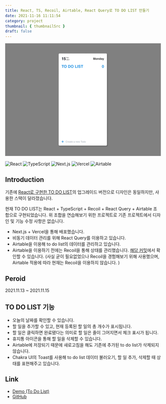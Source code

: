 ```yaml
---
title: React, TS, Recoil, Airtable, React Query로 TO DO LIST 만들기
date: 2021-11-16 11:11:54
category: project
thumbnail: { thumbnailSrc }
draft: false
---
```


<img src="./img/ts_to-do-list.gif"  width="800"/>

<img alt="React" src="https://img.shields.io/badge/react%20-%2320232a.svg?&style=for-the-badge&logo=react&logoColor=%2361DAFB"/> <img alt="TypeScript" src ="https://img.shields.io/badge/TypeScript-3178C6.svg?&style=for-the-badge&logo=TypeScript&logoColor=white"/> <img alt="Next.js" src ="https://img.shields.io/badge/Next.js-000000.svg?&style=for-the-badge&logo=Next.js&logoColor=white"/> <img alt="Vercel" src ="https://img.shields.io/badge/Vercel-000000.svg?&style=for-the-badge&logo=Vercel&logoColor=white"/> <img alt="Airtable" src ="https://img.shields.io/badge/Airtable-18BFFF.svg?&style=for-the-badge&logo=Airtable&logoColor=white"/>


## Introduction

기존에 [React로 구현한 TO DO LIST](https://github.com/2dowon/react_to-do-list)의 업그레이드 버전으로 디자인은 동일하지만, 사용한 스택이 달라졌습니다.

현재 TO DO LIST는 React + TypeScript + Recoil + React Query + Airtable 조합으로 구현되었습니다. 위 조합을 연습해보기 위한 프로젝트로 기존 프로젝트에서 디자인 및 기능 수정 사항은 없습니다.

- Next.js + Vercel을 통해 배포했습니다.
- 비동기 데이터 관리를 위해 React Query를 이용하고 있습니다.
- Airtable을 이용해 to do list의 데이터를 관리하고 있습니다.
- Airtable을 이용하기 전에는 Recoil을 통해 상태를 관리했습니다. [해당 커밋](https://github.com/2dowon/ts_to-do-list/commit/cdd3d68492145b6811971d5e975622df02e10a65)에서 확인할 수 있습니다. (사실 굳이 필요없었으나 Recoil을 경험해보기 위해 사용했으며, Airtable 적용에 따라 현재는 Recoil을 이용하지 않습니다. )

## Peroid

2021.11.13 ~ 2021.11.15

## TO DO LIST 기능

- 오늘의 날짜를 확인할 수 있습니다.
- 할 일을 추가할 수 있고, 현재 등록된 할 일의 총 개수가 표시됩니다.
- 할 일은 클릭하면 완료됐다는 의미로 할 일은 줄이 그어지면서 체크 표시가 됩니다.
- 휴지통 아이콘을 통해 할 일을 삭제할 수 있습니다.
- Airtable에 저장되기 때문에 새로고침을 해도 기존에 추가된 to do list가 삭제되지 않습니다.
- Chakra UI의 Toast를 사용해 to do list 데이터 불러오기, 할 일 추가, 삭제할 때 상태를 표현해주고 있습니다.

## Link

- [Demo (To Do List)](https://ts-to-do-list.vercel.app/)
- [GitHub](https://github.com/2dowon/ts_to-do-list)
